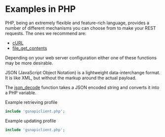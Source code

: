 Examples in PHP
==============

PHP, being an extremely flexible and feature-rich language, provides a number of different mechanisms you can choose from to make your REST requests. The ones we recommend are:

- [cURL](http://php.net/manual/en/book.curl.php)
- [file_get_contents](http://php.net/manual/en/function.file-get-contents.php)

Depending on your web server configuration either one of these functions may be more desirable.

JSON (JavaScript Object Notation) is a lightweight data-interchange format. It is like XML, but without the markup around the actual payload.

The [json_decode](http://php.net/manual/en/function.json-decode.php) function takes a JSON encoded string and converts it into a PHP variable.

Example retrieving profile

```php
include 'gsnapiclient.php'; 

```

Example updating profile


```php
include 'gsnapiclient.php'; 

```

